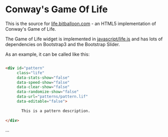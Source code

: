 Conway's Game Of Life
=====================


This is the source for [life.bitballoon.com](http://life.bitballoon.com) - an HTML5 implementation of Conway's Game of Life.

The Game of Life widget is implemented in [javascript/life.js](javascript/life.js) and has lots of dependencies on Bootstrap3 and the Bootstrap Slider.

As an example, it can be called like this:

```html

<div id="pattern" 
     class="life"
     data-stats-show="false"
     data-speed-show="false"
     data-clear-show="false"
     data-randomize-show="false"
     data-url="patterns/pattern.lif"
     data-editable="false">
     
       This is a pattern description. 
       
</div>
```
...
